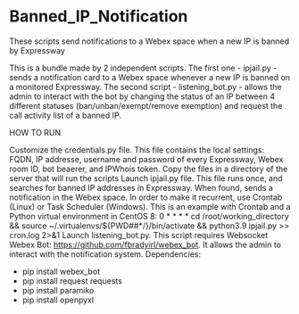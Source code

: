# Banned_IP_Notification
These scripts send notifications to a Webex space when a new IP is banned by Expressway

This is a bundle made by 2 independent scripts. The first one - ipjail.py - sends a notification card to a Webex space whenever a new IP is banned on a monitored Expressway. 
The second script - listening_bot.py - allows the admin to interact with the bot by changing the status of an IP between 4 different statuses (ban/unban/exempt/remove exemption) and request the call activity list of a banned IP.

HOW TO RUN

Customize the credentials.py file. This file contains the local settings: FQDN, IP addresse, username and password of every Expressway, Webex room ID, bot beaerer, and IPWhois token.
Copy the files in a directory of the server that will run the scripts
Launch ipjail.py file. This file runs once, and searches for banned IP addresses in Expressway. When found, sends a notification in the Webex space. In order to make it recurrent, use Crontab (Linux) or Task Scheduler (Windows). This is an example with Crontab and a Python virtual environment in CentOS 8: 0 * * * * cd /root/working_directory && source ~/.virtualenvs/${PWD##*/}/bin/activate && python3.9 ipjail.py >> cron.log 2>&1
Launch listening_bot.py. This script requires Websocket Webex Bot: https://github.com/fbradyirl/webex_bot. It allows the admin to interact with the notification system.
Dependencies:

- pip install webex_bot
- pip install request requests
- pip install paramiko
- pip install openpyxl
